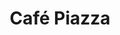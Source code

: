 ---
template: Post
title: Café Piazza
tags: Italian
category: Local
phone: 901-861-1999
website: https://www.cafepiazzaonline.com/
services: carry-out
---